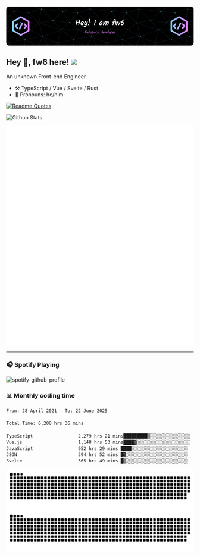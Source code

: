 ![Header](github-header-image.png)

## Hey 👋, fw6 here! <img src="https://github.githubassets.com/images/mona-whisper.gif" height="24" />


An unknown Front-end Engineer.

-   :hammer_and_pick: TypeScript / Vue / Svelte / Rust
-   :man: Pronouns: he/him


[![Readme Quotes](https://quotes-github-readme.vercel.app/api?type=horizontal&theme=algolia)](https://github.com/piyushsuthar/github-readme-quotes)



![Github Stats](https://github-readme-stats.vercel.app/api?username=fw6&bg_color=30,e96443,904e95&title_color=fff&text_color=fff)

![](https://raw.githubusercontent.com/fw6/github-stats-transparent/output/generated/overview.svg)
![](https://raw.githubusercontent.com/fw6/github-stats-transparent/output/generated/languages.svg)


---

### 🎧 Spotify Playing

<!-- ![spotify-github-profile](/img/default.svg) -->

![spotify-github-profile](https://spotify-github-profile.vercel.app/api/view.svg?uid=r6wn4hdvypv0lkzyrj0e0pjct&cover_image=true&theme=default&show_offline=true&background_color=9a10ad&interchange=true&bar_color_cover=true)



### :bar_chart: Monthly coding time 

<!--START_SECTION:waka-->

```txt
From: 28 April 2021 - To: 22 June 2025

Total Time: 6,200 hrs 36 mins

TypeScript                 2,279 hrs 21 mins█████████▒░░░░░░░░░░░░░░░   36.76 %
Vue.js                     1,148 hrs 53 mins████▓░░░░░░░░░░░░░░░░░░░░   18.53 %
JavaScript                 952 hrs 29 mins ████░░░░░░░░░░░░░░░░░░░░░   15.36 %
JSON                       394 hrs 52 mins █▓░░░░░░░░░░░░░░░░░░░░░░░   06.37 %
Svelte                     365 hrs 49 mins █▒░░░░░░░░░░░░░░░░░░░░░░░   05.90 %
```

<!--END_SECTION:waka-->




![github contribution grid snake animation](https://raw.githubusercontent.com/platane/platane/output/github-contribution-grid-snake-dark.svg#gh-dark-mode-only)![github contribution grid snake animation](https://raw.githubusercontent.com/platane/platane/output/github-contribution-grid-snake.svg#gh-light-mode-only)
